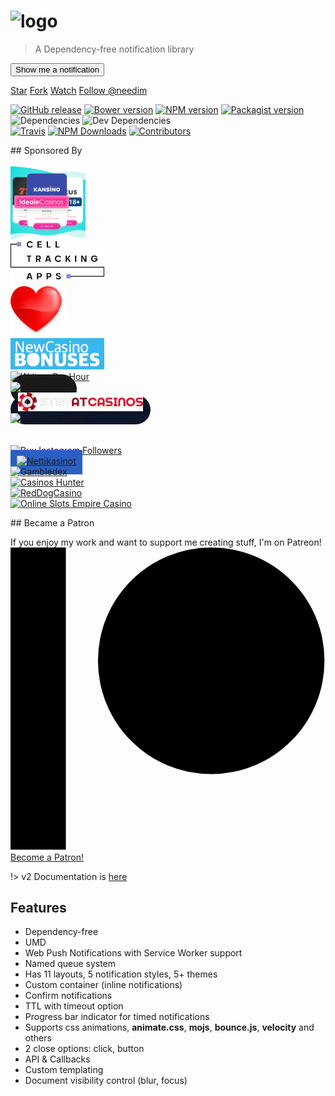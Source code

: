 # ![logo](_media/noty-v3-logo.png)

> A Dependency-free notification library

<p>
<button id="example-runner" class="button">Show me a notification</button>
</p>

<a class="github-button" href="https://github.com/needim/noty" data-icon="octicon-star" data-size="large" data-show-count="true" aria-label="Star needim/noty on GitHub">Star</a>
<a class="github-button" href="https://github.com/needim/noty/fork" data-icon="octicon-repo-forked" data-size="large" data-show-count="true" aria-label="Fork needim/noty on GitHub">Fork</a>
<a class="github-button" href="https://github.com/needim/noty/subscription" data-icon="octicon-eye" data-size="large" data-show-count="true" aria-label="Watch needim/noty on GitHub">Watch</a>
<a class="github-button" href="https://github.com/needim" data-size="large" data-show-count="true" aria-label="Follow @needim on GitHub">Follow @needim</a>

<p align="left">
<a href="https://github.com/needim/noty/releases"><img src="https://img.shields.io/github/release/needim/noty.svg" alt="GitHub release"></a>
<a href="https://bower.io/"><img src="https://img.shields.io/bower/v/noty.svg" alt="Bower version"></a>
<a href="https://www.npmjs.com/package/noty"><img src="https://img.shields.io/npm/v/noty.svg" alt="NPM version"></a>
<a href="https://packagist.org/packages/needim/noty"><img src="https://img.shields.io/packagist/v/needim/noty.svg" alt="Packagist version"></a>
<img src="https://img.shields.io/david/needim/noty.svg" alt="Dependencies">
<img src="https://img.shields.io/david/dev/needim/noty.svg" alt="Dev Dependencies">
<br>
<a href="https://travis-ci.org/needim/noty"><img src="https://img.shields.io/travis/needim/noty/master.svg" alt="Travis"></a>
<a href="https://www.npmjs.com/package/noty"><img src="https://img.shields.io/npm/dm/noty.svg?label=npm%20downloads" alt="NPM Downloads"></a>
<a href="https://github.com/needim/noty/graphs/contributors"><img src="https://img.shields.io/github/contributors/needim/noty.svg" alt="Contributors"></a>
</p>

## Sponsored By

<div class="supported-by" style="margin-right: 20px">
    <a target="_blank" href="https://idealecasinos.nl/">
        <img src="_media/ideal_casinos_logo_140_140.svg" width="120" alt="online casinos met ideal">
    </a>
</div>

<div class="supported-by" style="margin-right: 20px">
    <a target="_blank" href="https://celltrackingapps.com">
        <img src="_media/cell-tracking-apps.svg" width="150" alt="phone tracker by number">
    </a>
</div>

<div class="supported-by" style="margin-right: 20px">
    <a target="_blank" href="https://likewave.io/buy-instagram-likes">
        <img src="_media/kablam_glossy_heart.png" width="90" alt="buy Instagram likes to your sites">
    </a>
</div>

<div class="supported-by">
    <a target="_blank" href="https://newcasinobonuses.co.uk">
        <img src="_media/newcasinobonuses.png" width="150" alt="New Casino Bonuses">
    </a>
</div>

<div class="supported-by">
    <a target="_blank" href="https://writersperhour.com/buy-research-paper">
        <img src="_media/writers.png" width="150" alt="Writers Per Hour">
    </a>
</div>

<div class="supported-by">
    <a target="_blank" href="https://www.mysportsinjury.co.uk/" style="background-color: #191919; padding: 12px 0 18px 0; border-radius: 50px;">
        <img src="_media/mysports.png" width="200" alt="Live pain free">
    </a>
</div>

<div class="supported-by">
    <a target="_blank" href="https://stayatcasinos.com/" style="background-color: #0D152B ; padding: 12px 12px 18px 12px; border-radius: 50px;">
        <img src="_media/stay-at-casinos-logo.png" width="200" alt="Stay at casinos">
    </a>
</div>

<div class="supported-by">
    <a target="_blank" href="https://www.correctcasinos.com/free-slots/">
        <img src="_media/correct-casino-logo.svg" width="250" alt="Best Free Slots">
    </a>
</div>

<div class="supported-by">
    <a target="_blank" href="https://www.browserstack.com?ref=notyjs">
        <img src="_media/browserstack.svg" width="220" alt="">
    </a>
</div>

<div class="supported-by">
    <a target="_blank" href="https://www.boostmmr.com/">
        <img src="https://i.ibb.co/99682Vb/boostmmr.jpg" width="180" alt="">
    </a>
</div>

<div class="supported-by">
    <a target="_blank" href="https://goread.io/buy-instagram-followers">
        <img src="_media/Favicongoread.png" width="85" alt="Buy Instagram Followers">
    </a>
</div>

<div class="supported-by">
    <a target="_blank" href="https://nettikasinot.org" style="background: #2B5FC1;
    padding: 9px 10px 13px 10px;">
        <img src="_media/nettikasinot.svg" width="185" alt="Nettikasinot">
    </a>
</div>

<div class="supported-by">
    <a target="_blank" href="https://www.gambledex.com/">
        <img src="_media/gambledex.png" width="80" alt="Gambledex">
    </a>
</div>

<div class="supported-by">
    <a target="_blank" href="https://casinoshunter.com/online-casinos/real-money/">
        <img src="_media/casinoshunter-dark.png" width="150" alt="Casinos Hunter">
    </a>
</div>

<div class="supported-by">
    <a target="_blank" href="https://reddogcasino.com/en/games/blackjack">
        <img src="_media/Red-Dog-Casino-Logo.png" width="150" alt="RedDogCasino">
    </a>
</div>

<div class="supported-by">
    <a target="_blank" href="https://slotsempire.com">
        <img src="_media/slots-empire.webp" width="150" alt="Online Slots Empire Casino">
    </a>
</div>



## Became a Patron

If you enjoy my work and want to support me creating stuff, I'm on Patreon!<br>
<a class="jmgFob" href="https://www.patreon.com/bePatron?u=5075261" data-patreon-widget-type="become-patron-button">
<span class="sc-ifAKCX hyFnYR"><svg viewBox="0 0 569 546" version="1.1" xmlns="http://www.w3.org/2000/svg"><title>Patreon logo</title><g><circle data-color="1" id="Oval" cx="362.589996" cy="204.589996" r="204.589996"></circle><rect data-color="2" id="Rectangle" x="0" y="0" width="100" height="545.799988"></rect></g></svg></span>
Become a Patron!
</a>

!> v2 Documentation is <a href="/noty/v2">here</a>

## Features

- Dependency-free
- UMD
- Web Push Notifications with Service Worker support
- Named queue system
- Has 11 layouts, 5 notification styles, 5+ themes
- Custom container (inline notifications)
- Confirm notifications
- TTL with timeout option
- Progress bar indicator for timed notifications
- Supports css animations, **animate.css**, **mojs**, **bounce.js**, **velocity** and others
- 2 close options: click, button
- API & Callbacks
- Custom templating
- Document visibility control (blur, focus)
